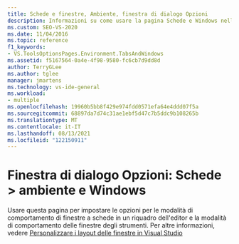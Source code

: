 ```yaml
---
title: Schede e finestre, Ambiente, finestra di dialogo Opzioni
description: Informazioni su come usare la pagina Schede e Windows nella sezione Ambiente per impostare le opzioni relative al comportamento delle finestre a schede nel riquadro dell'editor e al comportamento delle finestre degli strumenti.
ms.custom: SEO-VS-2020
ms.date: 11/04/2016
ms.topic: reference
f1_keywords:
- VS.ToolsOptionsPages.Environment.TabsAndWindows
ms.assetid: f5167564-0a4e-4f98-9580-fc6cb7d9dd8d
author: TerryGLee
ms.author: tglee
manager: jmartens
ms.technology: vs-ide-general
ms.workload:
- multiple
ms.openlocfilehash: 19960b5bb8f429e974fdd0571efa64e4ddd07f5a
ms.sourcegitcommit: 68897da7d74c31ae1ebf5d47c7b5ddc9b108265b
ms.translationtype: MT
ms.contentlocale: it-IT
ms.lasthandoff: 08/13/2021
ms.locfileid: "122150911"
---
```

# <a name="options-dialog-box-environment--tabs-and-windows"></a>Finestra di dialogo Opzioni: Schede \> ambiente e Windows

Usare questa pagina per impostare le opzioni per le modalità di comportamento di finestre a schede in un riquadro dell'editor e la modalità di comportamento delle finestre degli strumenti. Per altre informazioni, vedere [Personalizzare i layout delle finestre in Visual Studio](../../ide/customizing-window-layouts-in-visual-studio.md)